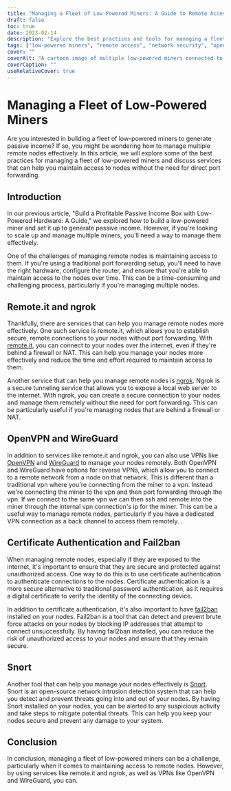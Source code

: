 ```yaml
---
title: "Managing a Fleet of Low-Powered Miners: A Guide to Remote Access and Security"
draft: false
toc: true
date: 2023-02-14
description: "Explore the best practices and tools for managing a fleet of low-powered miners, including remote.it, ngrok, OpenVPN, WireGuard, and more."
tags: ["low-powered miners", "remote access", "network security", "openvpn", "wireguard", "snort", "ngrok"]
cover: ""
coverAlt: "A cartoon image of multiple low-powered miners connected to a network hub with the tools discussed in the article."
coverCaption: ""
useRelativeCover: true
---
```


# Managing a Fleet of Low-Powered Miners
Are you interested in building a fleet of low-powered miners to generate passive income? If so, you might be wondering how to manage multiple remote nodes effectively. In this article, we will explore some of the best practices for managing a fleet of low-powered miners and discuss services that can help you maintain access to nodes without the need for direct port forwarding.

## Introduction
In our previous article, "Build a Profitable Passive Income Box with Low-Powered Hardware: A Guide," we explored how to build a low-powered miner and set it up to generate passive income. However, if you're looking to scale up and manage multiple miners, you'll need a way to manage them effectively.

One of the challenges of managing remote nodes is maintaining access to them. If you're using a traditional port forwarding setup, you'll need to have the right hardware, configure the router, and ensure that you're able to maintain access to the nodes over time. This can be a time-consuming and challenging process, particularly if you're managing multiple nodes.

## Remote.it and ngrok
Thankfully, there are services that can help you manage remote nodes more effectively. One such service is remote.it, which allows you to establish secure, remote connections to your nodes without port forwarding. With [remote.it](https://www.remote.it/), you can connect to your nodes over the internet, even if they're behind a firewall or NAT. This can help you manage your nodes more effectively and reduce the time and effort required to maintain access to them.

Another service that can help you manage remote nodes is [ngrok](https://ngrok.com/). Ngrok is a secure tunneling service that allows you to expose a local web server to the internet. With ngrok, you can create a secure connection to your nodes and manage them remotely without the need for port forwarding. This can be particularly useful if you're managing nodes that are behind a firewall or NAT.

## OpenVPN and WireGuard
In addition to services like remote.it and ngrok, you can also use VPNs like [OpenVPN](https://openvpn.net/) and [WireGuard](https://www.wireguard.com/) to manage your nodes remotely. Both OpenVPN and WireGuard have options for reverse VPNs, which allow you to connect to a remote network from a node on that network. This is different than a traditional vpn where you're connecting from the miner to a vpn. Instead we're connecting the miner to the vpn and then port forwarding through the vpn. If we connect to the same vpn we can then ssh and remote into the miner through the internal vpn connection's ip for the miner. This can be a useful way to manage remote nodes, particularly if you have a dedicated VPN connection as a back channel to access them remotely. . 

## Certificate Authentication and Fail2ban
When managing remote nodes, especially if they are exposed to the internet, it's important to ensure that they are secure and protected against unauthorized access. One way to do this is to use certificate authentication to authenticate connections to the nodes. Certificate authentication is a more secure alternative to traditional password authentication, as it requires a digital certificate to verify the identity of the connecting device.

In addition to certificate authentication, it's also important to have [fail2ban](https://www.fail2ban.org/wiki/index.php/Main_Page) installed on your nodes. Fail2ban is a tool that can detect and prevent brute force attacks on your nodes by blocking IP addresses that attempt to connect unsuccessfully. By having fail2ban installed, you can reduce the risk of unauthorized access to your nodes and ensure that they remain secure.

## Snort
Another tool that can help you manage your nodes effectively is [Snort](https://www.snort.org/). Snort is an open-source network intrusion detection system that can help you detect and prevent threats going into and out of your nodes. By having Snort installed on your nodes, you can be alerted to any suspicious activity and take steps to mitigate potential threats. This can help you keep your nodes secure and prevent any damage to your system.

## Conclusion
In conclusion, managing a fleet of low-powered miners can be a challenge, particularly when it comes to maintaining access to remote nodes. However, by using services like remote.it and ngrok, as well as VPNs like OpenVPN and WireGuard, you can.